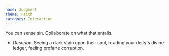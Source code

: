 ```yaml
---
name: Judgment
theme: Faith
category: Interaction
---
```


You can sense sin. Collaborate on what that entails. 

* *Describe*: Seeing a dark stain upon their soul, reading your deity's divine ledger, feeling profane corruption.
